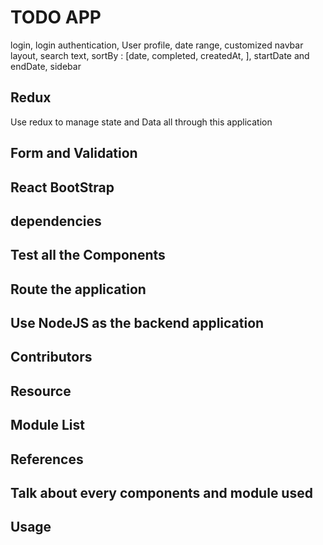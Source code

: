# TODO APP

login, login authentication, User profile, date range, customized navbar layout, search text, sortBy : [date, completed, createdAt, ], startDate and endDate, sidebar

## Redux

Use redux to manage state and Data all through this application

## Form and Validation

## React BootStrap

## dependencies

## Test all the Components

## Route the application

## Use NodeJS as the backend application

## Contributors

## Resource

## Module List

## References

## Talk about every components and module used

## Usage
